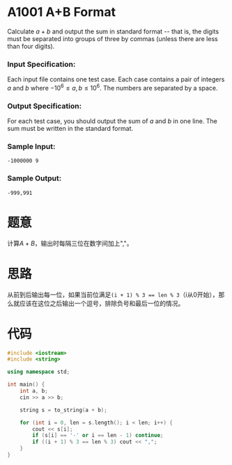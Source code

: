 # A1001 A+B Format
Calculate $a+b$ and output the sum in standard format -- that is, the digits must be separated into groups of three by commas (unless there are less than four digits).

### Input Specification:

Each input file contains one test case. Each case contains a pair of integers $a$ and $b$ where $-10^6 \le a, b \le 10^6$. The numbers are separated by a space.

### Output Specification:

For each test case, you should output the sum of $a$ and $b$ in one line. The sum must be written in the standard format.

### Sample Input:

    -1000000 9


### Sample Output:

    -999,991

# 题意

计算$A+B$，输出时每隔三位在数字间加上","。

# 思路

从前到后输出每一位，如果当前位满足`(i + 1) % 3 == len % 3`（i从0开始），那么就应该在这位之后输出一个逗号，排除负号和最后一位的情况。

# 代码

```cpp
#include <iostream>
#include <string>

using namespace std;

int main() {
    int a, b;
    cin >> a >> b;

    string s = to_string(a + b);

    for (int i = 0, len = s.length(); i < len; i++) {
        cout << s[i];
        if (s[i] == '-' or i == len - 1) continue;
        if ((i + 1) % 3 == len % 3) cout << ",";
    }
}
```

